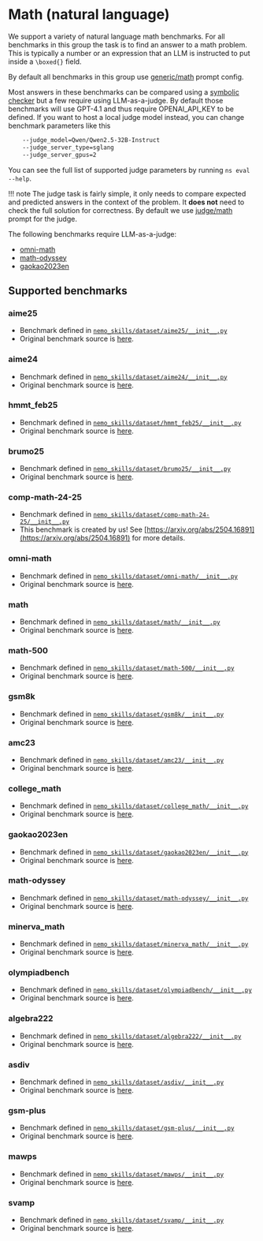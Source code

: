 # Math (natural language)

We support a variety of natural language math benchmarks. For all benchmarks in this group the task
is to find an answer to a math problem. This is typically a number or an expression that an LLM is instructed
to put inside a `\boxed{}` field.

By default all benchmarks in this group use
[generic/math](https://github.com/NVIDIA/NeMo-Skills/blob/main/nemo_skills/prompt/config/generic/math.yaml) prompt config.

Most answers in these benchmarks can be compared using a
[symbolic checker](https://github.com/NVIDIA/NeMo-Skills/blob/main/nemo_skills/evaluation/math_grader.py#L47)
but a few require using LLM-as-a-judge. By default those benchmarks will use GPT-4.1 and thus require OPENAI_API_KEY
to be defined. If you want to host a local judge model instead, you can change benchmark parameters like this

```bash
    --judge_model=Qwen/Qwen2.5-32B-Instruct
    --judge_server_type=sglang
    --judge_server_gpus=2
```

You can see the full list of supported judge parameters by running `ns eval --help`.

!!! note
    The judge task is fairly simple, it only needs to compare expected and predicted answers in the context of the problem.
    It **does not** need to check the full solution for correctness. By default we use
    [judge/math](https://github.com/NVIDIA/NeMo-Skills/blob/main/nemo_skills/prompt/config/judge/math.yaml) prompt for the judge.

The following benchmarks require LLM-as-a-judge:

- [omni-math](#omni-math)
- [math-odyssey](#math-odyssey)
- [gaokao2023en](#gaokao2023en)

## Supported benchmarks

### aime25

- Benchmark defined in [`nemo_skills/dataset/aime25/__init__.py`](https://github.com/NVIDIA/NeMo-Skills/blob/main/nemo_skills/dataset/aime25/__init__.py)
- Original benchmark source is [here](https://artofproblemsolving.com/wiki/index.php/AIME_Problems_and_Solutions).

### aime24

- Benchmark defined in [`nemo_skills/dataset/aime24/__init__.py`](https://github.com/NVIDIA/NeMo-Skills/blob/main/nemo_skills/dataset/aime24/__init__.py)
- Original benchmark source is [here](https://artofproblemsolving.com/wiki/index.php/AIME_Problems_and_Solutions).

### hmmt_feb25

- Benchmark defined in [`nemo_skills/dataset/hmmt_feb25/__init__.py`](https://github.com/NVIDIA/NeMo-Skills/blob/main/nemo_skills/dataset/hmmt_feb25/__init__.py)
- Original benchmark source is [here](https://www.hmmt.org/www/archive/282).

### brumo25

- Benchmark defined in [`nemo_skills/dataset/brumo25/__init__.py`](https://github.com/NVIDIA/NeMo-Skills/blob/main/nemo_skills/dataset/brumo25/__init__.py)
- Original benchmark source is [here](https://www.brumo.org/archive).

### comp-math-24-25

- Benchmark defined in [`nemo_skills/dataset/comp-math-24-25/__init__.py`](https://github.com/NVIDIA/NeMo-Skills/blob/main/nemo_skills/dataset/comp-math-24-25/__init__.py)
- This benchmark is created by us! See [https://arxiv.org/abs/2504.16891](https://arxiv.org/abs/2504.16891) for more details.

### omni-math

- Benchmark defined in [`nemo_skills/dataset/omni-math/__init__.py`](https://github.com/NVIDIA/NeMo-Skills/blob/main/nemo_skills/dataset/omni-math/__init__.py)
- Original benchmark source is [here](https://omni-math.github.io/).

### math

- Benchmark defined in [`nemo_skills/dataset/math/__init__.py`](https://github.com/NVIDIA/NeMo-Skills/blob/main/nemo_skills/dataset/math/__init__.py)
- Original benchmark source is [here](https://github.com/hendrycks/math).

### math-500

- Benchmark defined in [`nemo_skills/dataset/math-500/__init__.py`](https://github.com/NVIDIA/NeMo-Skills/blob/main/nemo_skills/dataset/math-500/__init__.py)
- Original benchmark source is [here](https://huggingface.co/datasets/HuggingFaceH4/MATH-500).

### gsm8k

- Benchmark defined in [`nemo_skills/dataset/gsm8k/__init__.py`](https://github.com/NVIDIA/NeMo-Skills/blob/main/nemo_skills/dataset/gsm8k/__init__.py)
- Original benchmark source is [here](https://github.com/openai/grade-school-math).

### amc23

- Benchmark defined in [`nemo_skills/dataset/amc23/__init__.py`](https://github.com/NVIDIA/NeMo-Skills/blob/main/nemo_skills/dataset/amc23/__init__.py)
- Original benchmark source is [here](https://artofproblemsolving.com/wiki/index.php/2023_AMC_12A).

### college_math

- Benchmark defined in [`nemo_skills/dataset/college_math/__init__.py`](https://github.com/NVIDIA/NeMo-Skills/blob/main/nemo_skills/dataset/college_math/__init__.py)
- Original benchmark source is [here](https://github.com/XylonFu/MathScale).

### gaokao2023en

- Benchmark defined in [`nemo_skills/dataset/gaokao2023en/__init__.py`](https://github.com/NVIDIA/NeMo-Skills/blob/main/nemo_skills/dataset/gaokao2023en/__init__.py)
- Original benchmark source is [here](https://github.com/OpenLMLab/GAOKAO-Bench).

### math-odyssey

- Benchmark defined in [`nemo_skills/dataset/math-odyssey/__init__.py`](https://github.com/NVIDIA/NeMo-Skills/blob/main/nemo_skills/dataset/math-odyssey/__init__.py)
- Original benchmark source is [here](https://github.com/protagolabs/odyssey-math).

### minerva_math

- Benchmark defined in [`nemo_skills/dataset/minerva_math/__init__.py`](https://github.com/NVIDIA/NeMo-Skills/blob/main/nemo_skills/dataset/minerva_math/__init__.py)
- Original benchmark source is [here](https://github.com/QwenLM/Qwen2.5-Math/tree/main/evaluation/data/minerva_math).

### olympiadbench

- Benchmark defined in [`nemo_skills/dataset/olympiadbench/__init__.py`](https://github.com/NVIDIA/NeMo-Skills/blob/main/nemo_skills/dataset/olympiadbench/__init__.py)
- Original benchmark source is [here](https://github.com/OpenBMB/OlympiadBench).

### algebra222

- Benchmark defined in [`nemo_skills/dataset/algebra222/__init__.py`](https://github.com/NVIDIA/NeMo-Skills/blob/main/nemo_skills/dataset/algebra222/__init__.py)
- Original benchmark source is [here](https://github.com/joyheyueya/declarative-math-word-problem).

### asdiv

- Benchmark defined in [`nemo_skills/dataset/asdiv/__init__.py`](https://github.com/NVIDIA/NeMo-Skills/blob/main/nemo_skills/dataset/asdiv/__init__.py)
- Original benchmark source is [here](https://github.com/chaochun/nlu-asdiv-dataset).

### gsm-plus

- Benchmark defined in [`nemo_skills/dataset/gsm-plus/__init__.py`](https://github.com/NVIDIA/NeMo-Skills/blob/main/nemo_skills/dataset/gsm-plus/__init__.py)
- Original benchmark source is [here](https://github.com/qtli/GSM-Plus).

### mawps

- Benchmark defined in [`nemo_skills/dataset/mawps/__init__.py`](https://github.com/NVIDIA/NeMo-Skills/blob/main/nemo_skills/dataset/mawps/__init__.py)
- Original benchmark source is [here](https://github.com/sroy9/mawps).

### svamp

- Benchmark defined in [`nemo_skills/dataset/svamp/__init__.py`](https://github.com/NVIDIA/NeMo-Skills/blob/main/nemo_skills/dataset/svamp/__init__.py)
- Original benchmark source is [here](https://github.com/arkilpatel/SVAMP).